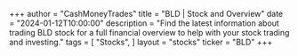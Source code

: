 +++
author = "CashMoneyTrades"
title = "BLD | Stock and Overview"
date = "2024-01-12T10:00:00"
description = "Find the latest information about trading BLD stock for a full financial overview to help with your stock trading and investing."
tags = [
"Stocks",
]
layout = "stocks"
ticker = "BLD"
+++
        


    
        
